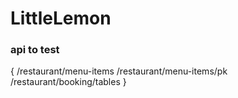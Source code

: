 # LittleLemon

### api to test
{
/restaurant/menu-items
/restaurant/menu-items/pk
/restaurant/booking/tables
}
